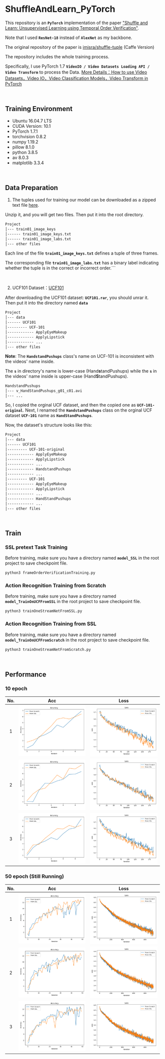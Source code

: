 # ShuffleAndLearn_PyTorch

This repository is an **`PyTorch`** implementation of the paper ["Shuffle and Learn: Unsupervised Learning using Temporal Order Verification"](https://arxiv.org/pdf/1603.08561.pdf). 

Note that I used **`ResNet-18`** instead of **`AlexNet`** as my backbone.

The original repository of the paper is [imisra/shuffle-tuple](https://github.com/imisra/shuffle-tuple) (Caffe Version)

The repository includes the whole training process. 

Specifically, I use PyTorch 1.7 **`VideoIO / Video Datasets Loading API / Video Transform`** to process the Data. [More Details：How to use Video Datasets，Video IO，Video Classification Models，Video Transform in PyTorch](https://blog.csdn.net/qq_36627158/article/details/113791050)


&nbsp;

## Training Environment
+ Ubuntu 16.04.7 LTS
+ CUDA Version: 10.1
+ PyTorch 1.7.1
+ torchvision 0.8.2
+ numpy 1.19.2
+ pillow 8.1.0
+ python 3.8.5
+ av 8.0.3
+ matplotlib 3.3.4

&nbsp;

## Data Preparation
1. The tuples used for training our model can be downloaded as a zipped text file [here](https://onedrive.live.com/?cid=ad2f6792017eca5b&id=AD2F6792017ECA5B%214906&authkey=!AN5DFQ2InIXW7j4). 

Unzip it, and you will get two files. Then put it into the root directory.

```
Project
│--- train01_image_keys
│------ train01_image_keys.txt
│------ train01_image_labs.txt
│--- other files
```

Each line of the file **`train01_image_keys.txt`** defines a tuple of three frames. 

The corresponding file **`train01_image_labs.txt`** has a binary label indicating whether the tuple is in the correct or incorrect order.```

&nbsp;

2. UCF101 Dataset：[UCF101](https://www.crcv.ucf.edu/data/UCF101.php)

After downloading the UCF101 dataset: **`UCF101.rar`**, you should unrar it. Then put it into the directory named **`data`**
```
Project
│--- data
│------ UCF101
│--------- UCF-101
│------------ ApplyEyeMakeup
│------------ ApplyLipstick
│------------ ...
│--- other files
```

**Note**: The **`HandstandPushups`** class's name on UCF-101 is inconsistent with the videos' name inside. 

The **`s`** in directory's name is lower-case (Hand**s**tandPushups) while the **`s`** in the videos' name inside is upper-case (Hand**S**tandPushups).

```
HandstandPushups
│--- v_HandStandPushups_g01_c01.avi
│--- ...
```

So, I copied the orginal UCF dataset, and then the copied one as **`UCF-101-original`**. Next, I renamed the **`HandstandPushups`** class on the orginal UCF dataset **`UCF-101`** name as **`HandStandPushups`**.

Now, the dataset's structure looks like this:
```
Project
│--- data
│------ UCF101
│--------- UCF-101-original
│------------ ApplyEyeMakeup
│------------ ApplyLipstick
│------------ ...
│------------ HandstandPushups
│------------ ...
│--------- UCF-101
│------------ ApplyEyeMakeup
│------------ ApplyLipstick
│------------ ...
│------------ HandStandPushups
│------------ ...
│--- other files
```

&nbsp;

## Train
### SSL pretext Task Training
Before training, make sure you have a directory named **`model_SSL`** in the root project to save checkpoint file.
```python
python3 frameOrderVerificationTraining.py
```
### Action Recognition Training from Scratch
Before training, make sure you have a directory named **`model_TrainOnUCFFromSSL`** in the root project to save checkpoint file.
```python
python3 trainOneStreamNetFromSSL.py
```
### Action Recognition Training from SSL
Before training, make sure you have a directory named **`model_TrainOnUCFFromScratch`** in the root project to save checkpoint file.
```python
python3 trainOneStreamNetFromScratch.py
```

&nbsp;

## Performance
### 10 epoch
No.|Acc|Loss
:---:|:---:|:---:
1|![](/result_png/acc10_1.png)|![](/result_png/loss10_1.png)
2|![](/result_png/acc10_2.png)|![](/result_png/loss10_2.png)
3|![](/result_png/acc10_3.png)|![](/result_png/loss10_3.png)

### 50 epoch (Still Running)
No.|Acc|Loss
:---:|:---:|:---:
1|![](/result_png/acc50_1.png)|![](/result_png/loss50_1.png)
2|![](/result_png/acc50_2.png)|![](/result_png/loss50_2.png)
3|![](/result_png/acc50_3.png)|![](/result_png/loss50_3.png)


